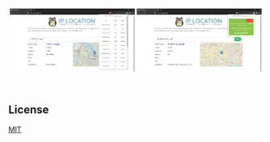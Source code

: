 <br/>
<p align="center">
        <img width="49%" src="https://raw.githubusercontent.com/rendinjast/Iran-Proxy/master/11.PNG">
        <img width="49%" src="https://raw.githubusercontent.com/rendinjast/Iran-Proxy/master/22.PNG">
</p>

<br/>



## License
[MIT](https://choosealicense.com/licenses/mit/)
